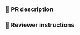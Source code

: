 ### :newspaper: PR description

<!--
Describe the objective(s) of this PR.

If this PR is linked to an issue, you can specify its reference instead:
Closes #
-->

### :memo: Reviewer instructions

<!--
Provide indications to the reviewer:
- where should he start?
- are their changes that are side effects to the original PR objective?
-->
